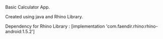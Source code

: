 Basic Calculator App.

Created using java and Rhino Library.

Dependency for Rhino Library : [implementation 'com.faendir.rhino:rhino-android:1.5.2']
